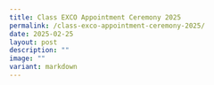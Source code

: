 ```yaml
---
title: Class EXCO Appointment Ceremony 2025
permalink: /class-exco-appointment-ceremony-2025/
date: 2025-02-25
layout: post
description: ""
image: ""
variant: markdown
---
```

